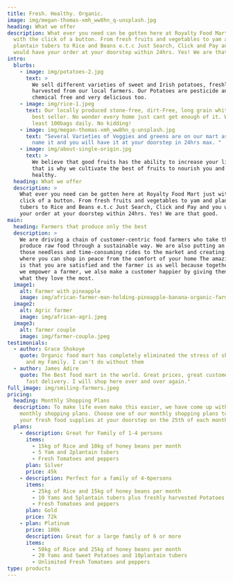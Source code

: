 ```yaml
---
title: Fresh. Healthy. Organic.
image: img/megan-thomas-xmh_ww8hn_q-unsplash.jpg
heading: What we offer
description: What ever you need can be gotten here at Royalty Food Mart just
  with the click of a button. From fresh fruits and vegetables to yam and
  plantain tubers to Rice and Beans e.t.c Just Search, Click and Pay and you
  would have your order at your doorstep within 24hrs. Yes! We are that good
intro:
  blurbs:
    - image: img/potatoes-2.jpg
      text: >
        We sell different varieties of sweet and Irish potatoes, freshly
        harvested from our local farmers. Our Potatoes are pesticide and
        chemical free and very delicious too. 
    - image: img/rice-1.jpeg
      text: Our locally produced stone-free, dirt-Free, long grain white rice is our
        best seller. No wonder every home just cant get enough of it. We sell at
        least 100bags daily. No kidding!
    - image: img/megan-thomas-xmh_ww8hn_q-unsplash.jpg
      text: "Several Varieties of Veggies and greens are on our mart as well. Just
        name it and you will have it at your doorstep in 24hrs max. "
    - image: img/about-single-origin.jpg
      text: >
        We believe that good fruits has the ability to increase your life span.
        that is why we cultivate the best of fruits to nourish you and keep you
        healthy.
  heading: What we offer
  description: >
    What ever you need can be gotten here at Royalty Food Mart just with the
    click of a button. From fresh fruits and vegetables to yam and plantain
    tubers to Rice and Beans e.t.c Just Search, Click and Pay and you would have
    your order at your doorstep within 24hrs. Yes! We are that good.
main:
  heading: Farmers that produce only the best
  description: >
    We are driving a chain of customer-centric food farmers who take the time to
    produce raw food through a sustainable way. We are also putting an end to
    those needless and time-consuming rides to the market and creating an avenue
    where you can shop in peace from the comfort of your home The amazing part
    is that you are satisfied and the farmer is as well because together while
    we empower a farmer, we also make a customer happier by giving them time to
    what they love the most.
  image1:
    alt: Farmer with pineapple
    image: img/african-farmer-man-holding-pineapple-banana-organic-farm-with-smile-happy-agriculture-cultivation-concept_73622-1403.jpeg
  image2:
    alt: Agric farmer
    image: img/african-agri.jpeg
  image3:
    alt: farmer couple
    image: img/farmer-couple.jpeg
testimonials:
  - author: Grace Shokoye
    quote: Organic food mart has completely eliminated the stress of shopping for me
      and my Family. I can't do without them
  - author: James Adire
    quote: The Best food mart in the world. Great prices, great customer service and
      fast delivery. I will shop here over and over again."
full_image: img/smiling-farmers.jpeg
pricing:
  heading: Monthly Shopping Plans
  description: To make life even make this easier, we have come up with our
    monthly shopping plans. Choose one of our monthly shopping plans to receive
    your fresh food supplies at your doorstep on the 25th of each month.
  plans:
    - description: Great for Family of 1-4 persons
      items:
        - 15kg of Rice and 10kg of honey beans per month
        - 5 Yam and 2plantain tubers
        - Fresh Tomatoes and peppers
      plan: Silver
      price: 45k
    - description: Perfect for a family of 4-6persons
      items:
        - 25kg of Rice and 15kg of honey beans per month
        - 10 Yams and 5plantain tubers plus freshly harvested Potatoes
        - Fresh Tomatoes and peppers
      plan: Gold
      price: 72k
    - plan: Platinum
      price: 100k
      description: Great for a large family of 6 or more
      items:
        - 50kg of Rice and 25kg of honey beans per month
        - 20 Yams and Sweet Potatoes and 10plantain tubers
        - Unlimited Fresh Tomatoes and peppers
type: products
---
```

